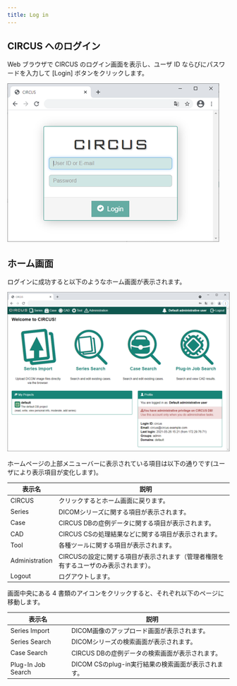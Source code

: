 ```yaml
---
title: Log in
---
```


## CIRCUS へのログイン

Web ブラウザで CIRCUS のログイン画面を表示し、ユーザ ID ならびにパスワードを入力して [Login] ボタンをクリックします。

![Login page](login-disp.png 'ログイン画面')

## ホーム画面

ログインに成功すると以下のようなホーム画面が表示されます。

![Home page](home-page.png 'ホーム画面')

ホームページの上部メニューバーに表示されている項目は以下の通りです(ユーザにより表示項目が変化します)。

<!--prettier-ignore-->
| 表示名 |　説明 |
|-|-|
| CIRCUS | クリックするとホーム画面に戻ります。 |
| Series | DICOMシリーズに関する項目が表示されます。 |
| Case   | CIRCUS DBの症例データに関する項目が表示されます。 |
| CAD    | CIRCUS CSの処理結果などに関する項目が表示されます。 |
| Tool   | 各種ツールに関する項目が表示されます。 |
| Administration | CIRCUSの設定に関する項目が表示されます（管理者権限を有するユーザのみ表示されます）。 |
| Logout | ログアウトします。 |

画面中央にある 4 書類のアイコンをクリックすると、それぞれ以下のページに移動します。

<!--prettier-ignore-->
| 表示名 |　説明 |
|-|-|
| Series Import | DICOM画像のアップロード画面が表示されます。 |
| Series Search | DICOMシリーズの検索画面が表示されます。 |
| Case Search | CIRCUS DBの症例データの検索画面が表示されます。 |
| Plug-In Job Search | DICOM CSのplug-in実行結果の検索画面が表示されます。 |
